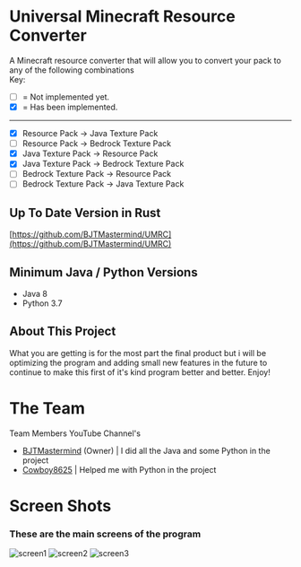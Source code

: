 # Universal Minecraft Resource Converter

  A Minecraft resource converter that will allow you to convert your pack to any of the following combinations<br>
  Key:
- [ ] = Not implemented yet.
- [x] = Has been implemented.
<hr>

- [x] Resource Pack -> Java Texture Pack                                                                                               
- [ ] Resource Pack -> Bedrock Texture Pack                                                                                              
- [x] Java Texture Pack -> Resource Pack                                                                                               
- [x] Java Texture Pack -> Bedrock Texture Pack                                                                                      
- [ ] Bedrock Texture Pack -> Resource Pack                                                                                            
- [ ] Bedrock Texture Pack -> Java Texture Pack 

## Up To Date Version in Rust

[https://github.com/BJTMastermind/UMRC](https://github.com/BJTMastermind/UMRC)

## Minimum Java / Python Versions

* Java 8
* Python 3.7

## About This Project

What you are getting is for the most part the final product but i will be optimizing the program and adding small new features in the future to continue to make this first of it's kind program better and better. Enjoy!

# The Team

Team Members YouTube Channel's
* [BJTMastermind](https://www.youtube.com/channel/UCiFDXb0SDboAOyZOzQHjw2w) (Owner) | I did all the Java and some Python in the project
* [Cowboy8625](https://www.youtube.com/channel/UCOMS-wclr-zxd7fC11z7IJg) | Helped me with Python in the project

# Screen Shots

### These are the main screens of the program

![screen1](https://user-images.githubusercontent.com/18742837/55294490-b5358f80-53d0-11e9-882b-a70b4f87d611.png)
![screen2](https://user-images.githubusercontent.com/18742837/55294496-c2527e80-53d0-11e9-9b1f-38d26f2aecb1.png)
![screen3](https://user-images.githubusercontent.com/18742837/50466297-ba66e680-096a-11e9-9704-ee3473eabec0.png)
